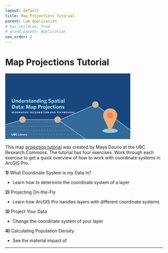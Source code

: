 ```yaml
---
layout: default
title: Map Projections Tutorial
parent: Lab Application
# has_children: True
# grand_parent: Application
nav_order: 2
---
```


# Map Projections Tutorial
<!-- {: .no_toc } -->

<img src="content/images/understanding-spatial-data-map-projections.jpg" width="400">

This map [projection tutorial](https://ubc-library-rc.github.io/map-projections/content/exercises.html) was created by Maya Daurio at the UBC Research Commons.  The tutorial has four exercises.  Work through each exercise to get a quick overview of how to work with coordinate systems in ArcGIS Pro.

**1)** What Coordinate System is my Data in?
- Learn how to determine the coordinate system of a layer

**2)** Projecting On-the-Fly
- Learn how ArcGIS Pro handles layers with different coordinate systems

**3)** Project Your Data
- Change the coordinate system of your layer

**4)** Calculating Population Density
- See the material impact of 

---
